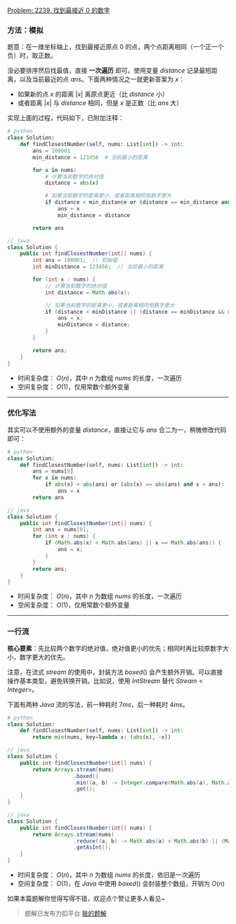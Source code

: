 [Problem: 2239. 找到最接近 0 的数字](https://leetcode.cn/problems/find-closest-number-to-zero/description/)

### 方法：模拟

题意：在一维坐标轴上，找到最接近原点 $0$ 的点，两个点距离相同（一个正一个负）时，取正数。

没必要排序然后找最值，直接 **一次遍历** 即可。使用变量 $distance$ 记录最短距离，以及当前最近的点 $ans$。下面两种情况之一就更新答案为 $x$：

- 如果新的点 $x$ 的距离 $|x|$ 离原点更近（比 $distance$ 小）
- 或者距离 $|x|$ 与 $distance$ 相同，但是 $x$ 是正数（比 $ans$ 大）

实现上面的过程，代码如下，已附加注释：

```Python
# python
class Solution:
    def findClosestNumber(self, nums: List[int]) -> int:
        ans = 100001
        min_distance = 123456  # 当前最小的距离

        for x in nums:
            # 计算当前数字的绝对值
            distance = abs(x)

            # 如果当前数字的距离更小，或者距离相同但数字更大
            if distance < min_distance or (distance == min_distance and x > ans):
                ans = x
                min_distance = distance

        return ans
```

```Java
// java
class Solution {
    public int findClosestNumber(int[] nums) {
        int ans = 100001;  // 初始值
        int minDistance = 123456;  // 当前最小的距离

        for (int x : nums) {
            // 计算当前数字的绝对值
            int distance = Math.abs(x);

            // 如果当前数字的距离更小，或者距离相同但数字更大
            if (distance < minDistance || (distance == minDistance && x > ans)) {
                ans = x;
                minDistance = distance;
            }
        }

        return ans;
    }
}
```

- 时间复杂度： $O(n)$，其中 $n$ 为数组 $nums$ 的长度，一次遍历
- 空间复杂度： $O(1)$，仅用常数个额外变量

---

### 优化写法

其实可以不使用额外的变量 $distance$，直接让它与 $ans$ 合二为一，稍微修改代码即可：

```Python
# python
class Solution:
    def findClosestNumber(self, nums: List[int]) -> int:
        ans = nums[0]
        for x in nums:
            if abs(x) < abs(ans) or (abs(x) == abs(ans) and x > ans):
                ans = x
        return ans
```

```Java
// java
class Solution {
    public int findClosestNumber(int[] nums) {
        int ans = nums[0];
        for (int x : nums) {
            if (Math.abs(x) < Math.abs(ans) || x == Math.abs(ans)) {
                ans = x;
            }
        }
        return ans;
    }
}
```

- 时间复杂度： $O(n)$，其中 $n$ 为数组 $nums$ 的长度，一次遍历
- 空间复杂度： $O(1)$，仅用常数个额外变量

---

### 一行流

**核心要素**：先比较两个数字的绝对值，绝对值更小的优先；相同时再比较原数字大小，数字更大的优先。

注意，在流式 $stream$ 的使用中，封装方法 $boxed()$ 会产生额外开销。可以直接操作基本类型，避免转换开销。比如说，使用 $IntStream$ 替代 $Stream<Integer>$。

下面有两种 $Java$ 流的写法，前一种耗时 $7ms$，后一种耗时 $4ms$。

```Python
# python
class Solution:
    def findClosestNumber(self, nums: List[int]) -> int:
        return min(nums, key=lambda x: (abs(x), -x))
```

```Java
// java
class Solution {
    public int findClosestNumber(int[] nums) {
        return Arrays.stream(nums)
                     .boxed()
                     .min((a, b) -> Integer.compare(Math.abs(a), Math.abs(b)) != 0 ? Integer.compare(Math.abs(a), Math.abs(b)) : Integer.compare(b, a))
                     .get();
    }
}
```

```Java
// java
class Solution {
    public int findClosestNumber(int[] nums) {
        return Arrays.stream(nums)
                     .reduce((a, b) -> Math.abs(a) < Math.abs(b) || (Math.abs(a) == Math.abs(b) && a > b) ? a : b)
                     .getAsInt();
    }
}
```

- 时间复杂度： $O(n)$，其中 $n$ 为数组 $nums$ 的长度，依旧是一次遍历
- 空间复杂度： $O(1)$，在 $Java$ 中使用 $boxed()$ 会封装整个数组，开销为 $O(n)$

如果本篇题解你觉得写得不错，欢迎点个赞让更多人看见~

> 题解已发布力扣平台 [我的题解](https://leetcode.cn/problems/find-closest-number-to-zero/solutions/3052331/yi-ci-bian-li-wan-zheng-jian-hua-xie-fa-h1unl/)
